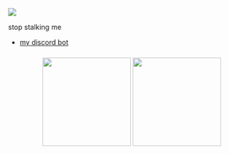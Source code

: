 
<img src="https://komarev.com/ghpvc/?username=lucidwave" align="center">

stop stalking me

- [my discord bot](https://lightbot.xyz/invite)

<h3 align="center">
  <img src="https://lanyard-profile-readme.vercel.app/api/256569460981366784?bg=0d1117&hideDiscrim=true&idleMessage=Nothing%20Here%20;)" height="180">
  <img src="https://github-readme-stats.vercel.app/api?username=lucidwave&hide_border=true&show_icons=true&count_private=true&bg_color=000000&theme=dark" height="180">
</h3>

